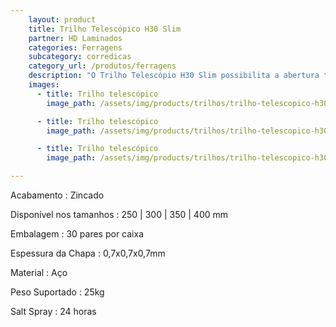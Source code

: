 ```yaml
---
    layout: product
    title: Trilho Telescópico H30 Slim
    partner: HD Laminados
    categories: Ferragens     
    subcategory: corredicas
    category_url: /produtos/ferragens
    description: "O Trilho Telescópio H30 Slim possibilita a abertura total da gaveta com deslizamento suave, preciso e resistente. Sua praticidade com travas laterais permite a retirada da gaveta. Desenvolvido para cargas menores."
    images: 
      - title: Trilho telescópico
        image_path: /assets/img/products/trilhos/trilho-telescopico-h30-slim.jpg

      - title: Trilho telescópico
        image_path: /assets/img/products/trilhos/trilho-telescopico-h30-slim-spec.jpg

      - title: Trilho telescópico
        image_path: /assets/img/products/trilhos/trilho-telescopico-h30-slim-spec-2.jpg

---
```


Acabamento
: Zincado

Disponível nos tamanhos
: 250 | 300 | 350 | 400 mm

Embalagem
: 30 pares por caixa

Espessura da Chapa
: 0,7x0,7x0,7mm

Material
: Aço

Peso Suportado
: 25kg

Salt Spray
: 24 horas
